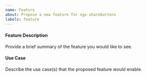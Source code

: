 ```yaml
---
name: Feature
about: Propose a new feature for ngx-sharebuttons
labels: feature
---
```


#### Feature Description

Provide a brief summary of the feature you would like to see.

#### Use Case

Describe the use case(s) that the proposed feature would enable.
